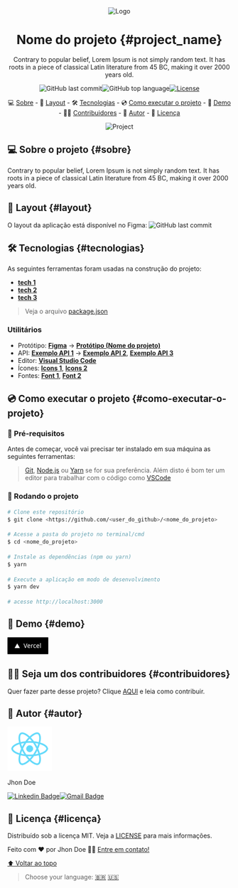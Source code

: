 <center>
   <img src="https://cdn.pixabay.com/photo/2014/07/13/19/17/wheel-392715_960_720.png" alt="Logo" height="125" width="125">

# Nome do projeto {#project_name}

</center>

<center>
Contrary to popular belief, Lorem Ipsum is not simply random text. It has roots in a piece of classical Latin literature from 45 BC, making it over 2000 years old.
</center>

<center>

![GitHub last commit](https://img.shields.io/github/last-commit/facebook/react?color=%235965E0)![GitHub top language](https://img.shields.io/github/languages/top/facebook/react?color=%235965E0)[![License](https://img.shields.io/github/license/facebook/react?color=%235965E0)](link_repo)
</center>

<center>

💻 [Sobre](#sobre) - 🎨 [Layout](#layout) - 🛠 [Tecnologias](#tecnologias) - 💿 [Como executar o projeto](#como-executar-o-projeto) - 🧪 [Demo](#demo) - 🙋‍♂️ [Contribuidores](#contribuidores) - 🦸 [Autor](#autor) - 📝 [Licença](#licença)
</center>

<center>

  ![Project](https://semantic-ui.com/images/wireframe/image.png)
</center>

## 💻 Sobre o projeto {#sobre}

Contrary to popular belief, Lorem Ipsum is not simply random text. It has roots in a piece of classical Latin literature from 45 BC, making it over 2000 years old.

## 🎨 Layout {#layout}

O layout da aplicação está disponível no Figma: ![GitHub last commit](https://img.shields.io/badge/Acessar%20Layout%20-Figma-%235965E0)

## 🛠 Tecnologias {#tecnologias}

As seguintes ferramentas foram usadas na construção do projeto:

- **[tech 1](https://exemplo.com)**
- **[tech 2](https://exemplo.com)**
- **[tech 3](https://exemplo.com)**

> Veja o arquivo [package.json](https://github.com/<user_do_github>/<nome_do_projeto>/package.json>)

### Utilitários

- Protótipo: **[Figma](https://www.figma.com/)** → **[Protótipo (Nome do projeto)](https://www.figma.com)**
- API: **[Exemplo API 1](https://exemplo.com)** → **[Exemplo API 2](https://exemplo.com)**, **[Exemplo API 3](https://exemplo.com)**
- Editor: **[Visual Studio Code](https://code.visualstudio.com/)**
- Ícones: **[Icons 1](https://exemplo.com)**, **[Icons 2](https://exemplo.com)**
- Fontes: **[Font 1](https://exemplo.com)**, **[Font 2](https://exemplo.com)**

## 💿 Como executar o projeto {#como-executar-o-projeto}

### 🧰 Pré-requisitos

Antes de começar, você vai precisar ter instalado em sua máquina as seguintes ferramentas:

> [Git](https://git-scm.com), [Node.js](https://nodejs.org/en/) ou [Yarn](https://yarnpkg.com/) se for sua preferência.
> Além disto é bom ter um editor para trabalhar com o código como [VSCode](https://code.visualstudio.com/)

### 🧭 Rodando o projeto

```bash
# Clone este repositório
$ git clone <https://github.com/<user_do_github>/<nome_do_projeto>

# Acesse a pasta do projeto no terminal/cmd
$ cd <nome_do_projeto>

# Instale as dependências (npm ou yarn)
$ yarn

# Execute a aplicação em modo de desenvolvimento
$ yarn dev

# acesse http://localhost:3000
```

## 🧪 Demo {#demo}

![Demo](.github/vercel_button.png)

## 🙋‍♂️ Seja um dos contribuidores {#contribuidores}

Quer fazer parte desse projeto? Clique [AQUI](CONTRIBUTING.md) e leia como contribuir.

## 🦸 Autor {#autor}

<img src="https://raw.githubusercontent.com/github/explore/80688e429a7d4ef2fca1e82350fe8e3517d3494d/topics/react/react.png" width="100px" alt="Jhon Doe"/>

Jhon Doe

[![Linkedin Badge](https://img.shields.io/badge/-Linkedin-blue?style=flat-square&logo=Linkedin&logoColor=white&link=<seu_linkedin>)](seu_linkedin)[![Gmail Badge](https://img.shields.io/badge/-Gmail-c14438?style=flat-square&logo=Gmail&logoColor=white&link=mailto:<seu_email>)](mailto:<seu_email>)

## 📝 Licença {#licença}

Distribuído sob a licença MIT. Veja a [LICENSE](https://<repo_link>/LICENSE) para mais informações.

Feito com ❤️ por Jhon Doe 👋🏽 [Entre em contato!](seu_linkedin)

[⬆ Voltar ao topo](#project_name)

> Choose your language: [🇧🇷](README.md) [🇺🇸](README%20English.md)
